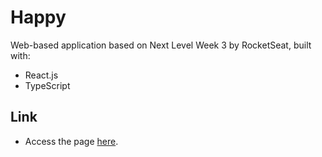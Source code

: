 # Happy

Web-based application based on Next Level Week 3 by RocketSeat, built with:

* React.js
* TypeScript

## Link

* Access the page [here](https://rodsup.github.io/happy).
